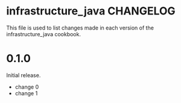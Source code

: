 # infrastructure_java CHANGELOG

This file is used to list changes made in each version of the infrastructure_java cookbook.

# 0.1.0

Initial release.

- change 0
- change 1

